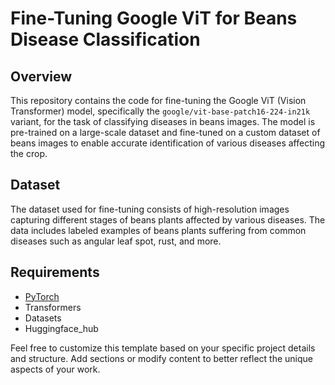 
Fine-Tuning Google ViT for Beans Disease Classification
=======================================================

Overview
--------

This repository contains the code for fine-tuning the Google ViT (Vision Transformer) model, specifically the `google/vit-base-patch16-224-in21k` variant, for the task of classifying diseases in beans images. The model is pre-trained on a large-scale dataset and fine-tuned on a custom dataset of beans images to enable accurate identification of various diseases affecting the crop.

Dataset
-------

The dataset used for fine-tuning consists of high-resolution images capturing different stages of beans plants affected by various diseases. The data includes labeled examples of beans plants suffering from common diseases such as angular leaf spot, rust, and more.

Requirements
------------

*   [PyTorch](https://pytorch.org/)
*   Transformers
*   Datasets
*   Huggingface_hub


Feel free to customize this template based on your specific project details and structure. Add sections or modify content to better reflect the unique aspects of your work.
